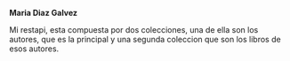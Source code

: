 <b>Maria Diaz Galvez</b>

Mi restapi, esta compuesta por dos colecciones, 
una de ella son los autores, que es la principal y 
una segunda coleccion que son los libros de esos autores.